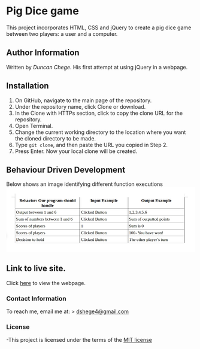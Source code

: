 # Pig Dice game

This project incorporates HTML, CSS and jQuery to create a pig dice game between
two players: a user and a computer.

## Author Information
Written by *Duncan Chege*. His first attempt at using jQuery in a webpage.

## Installation

1. On GitHub, navigate to the main page of the repository.
2. Under the repository name, click Clone or download.
3. In the Clone with HTTPs section, click to copy the clone URL for the repository.
4. Open Terminal.
5. Change the current working directory to the location where you want the cloned directory to be made.
6. Type `git clone`, and then paste the URL you copied in Step 2.
7. Press Enter. Now your local clone will be created.

## Behaviour Driven Development

Below shows an image identifying different function executions
![Image](images/readme.jpg)

## Link to live site.
Click [here](https://dunyung1.github.io/pigdice/) to view the webpage.

### Contact Information

To reach me, email me at: > dshege4@gmail.com


### License

-This project is licensed under the terms of the [MIT license](https://github.com/dunyung1/Web-work/blob/master/MIT%20License)
